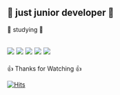 🐤 just junior developer 🐤
---
  
  
  
📝 studying 📝  

<img src="https://img.shields.io/badge/C-A8B9CC?style=flat-square&logo=C&logoColor=black"/>  <img src="https://img.shields.io/badge/C++-00599C?style=flat-square&logo=C&logoColor=black"/>  <img src="https://img.shields.io/badge/JAVA-F80000?style=flat-square&logo=Oracle&logoColor=white"/>  <img src="https://img.shields.io/badge/Python-3776AB?style=flat-square&logo=Python&logoColor=white"/>  <img src="https://img.shields.io/badge/JAVA Script-F7DF1E?style=flat-square&logo=JavaScript&logoColor=black"/>
---

👍 Thanks for Watching 👍


[![Hits](https://hits.seeyoufarm.com/api/count/incr/badge.svg?url=https%3A%2F%2Fgithub.com%2Fhh-0704&count_bg=%23C83D3D&title_bg=%23000000&icon=github.svg&icon_color=%23E7E7E7&title=hits&edge_flat=false)](https://hits.seeyoufarm.com)
